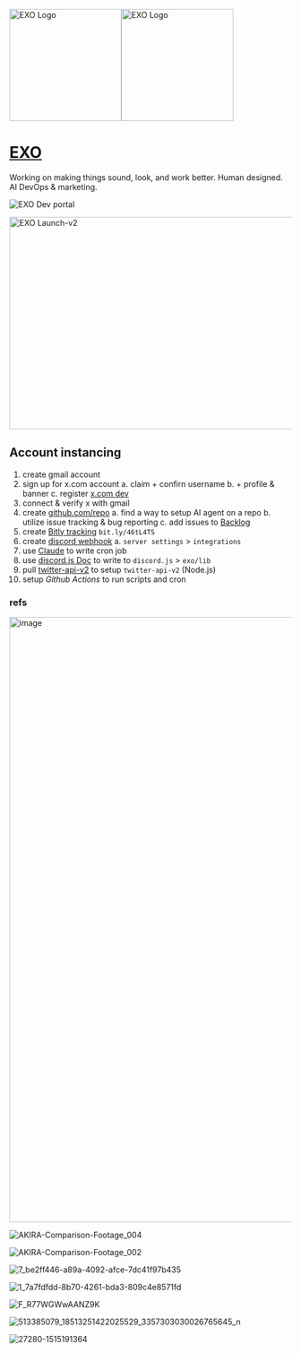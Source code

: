 
<img title="EXO Logo" alt="EXO Logo" style="display:inline;width:200px;height:200px;" src="https://pbs.twimg.com/profile_images/1948746849994584064/iqWWKOvc_400x400.jpg"><img title="EXO Logo" alt="EXO Logo" style="display:inline;width:auto;height:200px;" src="https://pbs.twimg.com/profile_banners/1948686367573291008/1753445934/1500x500">

# [EXO](https://x.com/ecco_exo)

Working on making things sound, look, and work better. Human designed. AI DevOps & marketing.

![EXO Dev portal](https://developer.x.com/en/portal/projects/1948798860660260864/apps)

<img width="679" height="379" alt="EXO Launch-v2" src="https://github.com/user-attachments/assets/aea33a9d-733b-4242-8dd3-4094c80972cc" />

## Account instancing
1. create gmail account
2. sign up for x.com account
   a. claim + confirn username
   b. + profile & banner
   c. register [x.com dev](https://developer.x.com/en/portal/projects/1948798860660260864/apps/31259049/keys)
3. connect & verify x with gmail
4. create [github.com/repo](https://github.com/joeldom/exo)
   a. find a way to setup AI agent on a repo
   b. utilize issue tracking & bug reporting
   c. add issues to [Backlog](https://github.com/users/joeldom/projects/9)
6. create [Bitly tracking](bit.ly/46tL4TS) `bit.ly/46tL4TS`
7. create [discord webhook](https://discohook.org/)
   a. `server settings` > `integrations`
8. use [Claude](https://claude.ai) to write cron job
9. use [discord.js Doc](https://discord.js.org/) to write to `discord.js` > `exo/lib`
10. pull [twitter-api-v2](https://www.npmjs.com/package/twitter-api-v2) to setup `twitter-api-v2` (Node.js)
11. setup *Github Actions* to run scripts and cron 

### refs
<img width="1920" height="1080" alt="image" src="https://github.com/user-attachments/assets/f983bdb8-c5af-4b46-bc4b-e82f9c4f7bb6" />

![AKIRA-Comparison-Footage_004](https://github.com/user-attachments/assets/8a230993-3a84-4bc0-b280-c1e24ca65fc6)

![AKIRA-Comparison-Footage_002](https://github.com/user-attachments/assets/355866b8-34ef-40a4-9533-d7a5e438a107)

![7_be2ff446-a89a-4092-afce-7dc41f97b435](https://github.com/user-attachments/assets/f62c22f2-b81a-4488-92c2-46bcbe0ab1fa)

![1_7a7fdfdd-8b70-4261-bda3-809c4e8571fd](https://github.com/user-attachments/assets/9ef54586-1b3e-4366-a03d-51b60d3293a9)

![F_R77WGWwAANZ9K](https://github.com/user-attachments/assets/32821048-077b-4be1-844b-bfdb1a05e435)

![513385079_18513251422025529_3357303030026765645_n](https://github.com/user-attachments/assets/8f0dbda1-eec4-46e6-922e-c8b1cc7ed46a)

![27280-1515191364](https://github.com/user-attachments/assets/f26e95ae-9fb6-44f4-986f-c8dc267c6a28)

